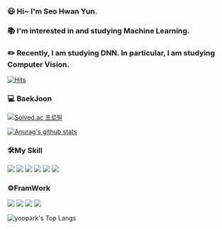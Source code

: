 ### :smiley: Hi~ I'm Seo Hwan Yun.
### 📚 I'm interested in and studying Machine Learning. 
### :pencil2: Recently, I am studying DNN. In particular, I am studying Computer Vision.
[![Hits](https://hits.seeyoufarm.com/api/count/incr/badge.svg?url=https%3A%2F%2Fgithub.com%2FYunSeoHwan&count_bg=%2379C83D&title_bg=%23555555&icon=&icon_color=%23E7E7E7&title=Visit&edge_flat=false)](https://hits.seeyoufarm.com)

<h3>💻 BaekJoon</h3>

[![Solved.ac 프로필](http://mazassumnida.wtf/api/v2/generate_badge?boj=jitoo6342)](https://solved.ac/jitoo6342)

[![Anurag's github stats](https://github-readme-stats.vercel.app/api?username=YunSeoHwan)](https://github.com/anuraghazra/github-readme-stats)
<h3>🛠My Skill</h3>
<div>
  <img src="https://img.shields.io/badge/Python-3776AB?style=flat&logo=Python&logoColor=white" />
  <img src="https://img.shields.io/badge/C-A8B9CC?style=flat&logo=C&logoColor=white" /> 
  <img src="https://img.shields.io/badge/HTML-E34F26?style=flat&logo=HTML5&logoColor=white" />
  <img src="https://img.shields.io/badge/CSS-1572B6?style=flat&logo=CSS3&logoColor=white" />
  <img src="https://img.shields.io/badge/Java-007396?style=flat&logo=Conda-Forge&logoColor=white" />
  <img src="https://img.shields.io/badge/Android Studio-3DDC84?style=flat&logo=Android Studio&logoColor=white" /> 
</div>
<h3>⚙️FramWork</h3>
<div>
  <img src="https://img.shields.io/badge/Numpy-013243?style=flat&logo=Numpy&logoColor=white">
  <img src="https://img.shields.io/badge/Pytorch-EE4C2C?style=flat&logo=Pytorch&logoColor=white">	
  <img src="https://img.shields.io/badge/Flask-3776AB?style=flat&logo=Flask&logoColor=white">
  <img src="https://img.shields.io/badge/OpenCV-5C3EE8?style=flat&logo=OpenCV&logoColor=white">
</div>

![yoopark's Top Langs](https://github-readme-stats.vercel.app/api/top-langs?username=YunSeoHwan&layout=compact&theme=dracula)
